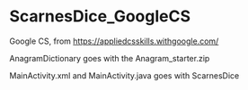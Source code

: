 # ScarnesDice_GoogleCS
Google CS, from https://appliedcsskills.withgoogle.com/

AnagramDictionary goes with the Anagram_starter.zip 

MainActivity.xml and MainActivity.java goes with ScarnesDice
